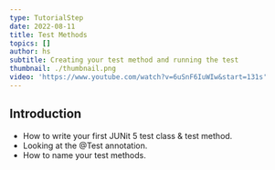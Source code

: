 ```yaml
---
type: TutorialStep
date: 2022-08-11
title: Test Methods
topics: []
author: hs
subtitle: Creating your test method and running the test
thumbnail: ./thumbnail.png
video: 'https://www.youtube.com/watch?v=6uSnF6IuWIw&start=131s'
---
```


## Introduction

* How to write your first JUNit 5 test class & test method.
* Looking at the @Test annotation.
* How to name your test methods.
